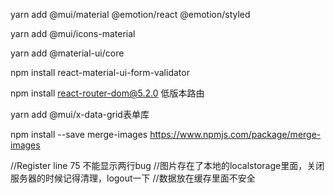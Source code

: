 yarn add @mui/material @emotion/react @emotion/styled

yarn add @mui/icons-material

yarn add @material-ui/core

npm install react-material-ui-form-validator

npm install react-router-dom@5.2.0  低版本路由

yarn add @mui/x-data-grid表单库

npm install --save merge-images https://www.npmjs.com/package/merge-images
<!-- npm install --save jimp 图片拼接库
yarn add core-js

webpack不能引入低版本库问题（找不到低版本模块）：新增 node-polyfill-webpack-plugin' 修改react-scripts 中 webpackconfig文件（导入插件，resolve.fallback里面fs：false） -->

 <!-- yarn add file-saver 保存文件的库 -->
<!-- 
npm install electron --save-dev预加载库 -->

//Register line 75 不能显示两行bug
//图片存在了本地的localstorage里面，关闭服务器的时候记得清理，logout一下
//数据放在缓存里面不安全